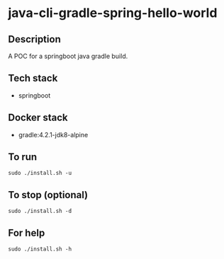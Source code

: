 # java-cli-gradle-spring-hello-world

## Description
A POC for a springboot java gradle build.

## Tech stack
- springboot

## Docker stack
- gradle:4.2.1-jdk8-alpine

## To run
`sudo ./install.sh -u`

## To stop (optional)
`sudo ./install.sh -d`

## For help
`sudo ./install.sh -h`
